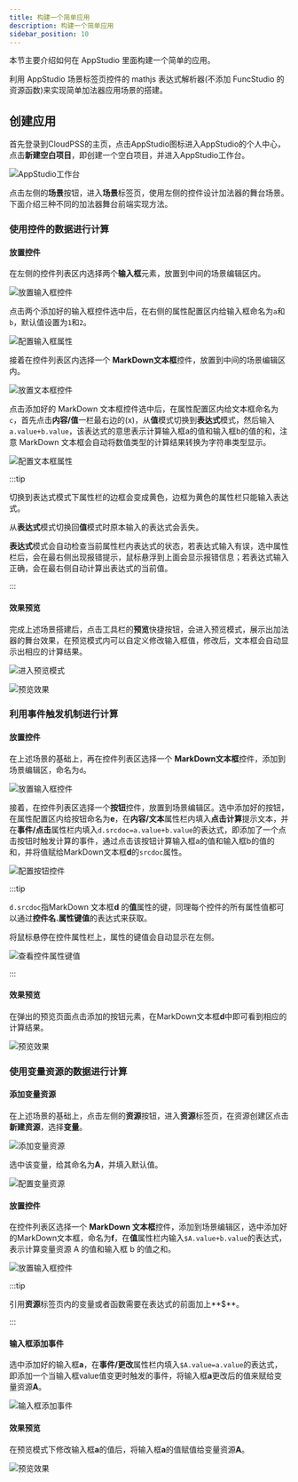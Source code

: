 ```yaml
--- 
title: 构建一个简单应用
description: 构建一个简单应用
sidebar_position: 10
---
```


本节主要介绍如何在 AppStudio 里面构建一个简单的应用。

利用 AppStudio 场景标签页控件的 mathjs 表达式解析器(不添加 FuncStudio 的资源函数)来实现简单加法器应用场景的搭建。

## 创建应用

首先登录到CloudPSS的主页，点击AppStudio图标进入AppStudio的个人中心，点击**新建空白项目**，即创建一个空白项目，并进入AppStudio工作台。

![AppStudio工作台](./AppStudio工作台.png "AppStudio工作台")

点击左侧的**场景**按钮，进入**场景**标签页，使用左侧的控件设计加法器的舞台场景。下面介绍三种不同的加法器舞台前端实现方法。

### 使用控件的数据进行计算

#### 放置控件

在左侧的控件列表区内选择两个**输入框**元素，放置到中间的场景编辑区内。

![放置输入框控件](./放置输入框控件.png "放置输入框控件")

点击两个添加好的输入框控件选中后，在右侧的属性配置区内给输入框命名为`a`和`b`，默认值设置为`1`和`2`。

![配置输入框属性](./配置输入框属性.png "配置输入框属性")

接着在控件列表区内选择一个 **MarkDown文本框**控件，放置到中间的场景编辑区内。

![放置文本框控件](./放置文本框控件.png "放置文本框控件")

点击添加好的 MarkDown 文本框控件选中后，在属性配置区内给文本框命名为`c`，首先点击**内容/值**一栏最右边的(x)，从**值**模式切换到**表达式**模式，然后输入`a.value+b.value`，该表达式的意思表示计算输入框a的值和输入框b的值的和，注意 MarkDown 文本框会自动将数值类型的计算结果转换为字符串类型显示。

![配置文本框属性](./配置文本框属性.png "配置文本框属性")

:::tip

切换到表达式模式下属性栏的边框会变成黄色，边框为黄色的属性栏只能输入表达式。

从**表达式**模式切换回**值**模式时原本输入的表达式会丢失。

**表达式**模式会自动检查当前属性栏内表达式的状态，若表达式输入有误，选中属性栏后，会在最右侧出现报错提示，鼠标悬浮到上面会显示报错信息；若表达式输入正确，会在最右侧自动计算出表达式的当前值。

:::

#### 效果预览

完成上述场景搭建后，点击工具栏的**预览**快捷按钮，会进入预览模式，展示出加法器的舞台效果，在预览模式内可以自定义修改输入框值，修改后，文本框会自动显示出相应的计算结果。

![进入预览模式](./进入预览模式.png "进入预览模式")

![预览效果](./预览效果.png "预览效果")

### 利用事件触发机制进行计算

#### 放置控件

在上述场景的基础上，再在控件列表区选择一个 **MarkDown文本框**控件，添加到场景编辑区，命名为`d`。

![放置输入框控件](./放置输入框控件2.png "放置输入框控件")

接着，在控件列表区选择一个**按钮**控件，放置到场景编辑区。选中添加好的按钮，在属性配置区内给按钮命名为**e**，在**内容/文本**属性栏内填入**点击计算**提示文本，并在**事件/点击**属性栏内填入`d.srcdoc=a.value+b.value`的表达式，即添加了一个点击按钮时触发计算的事件，通过点击该按钮计算输入框a的值和输入框b的值的和，并将值赋给MarkDown文本框**d**的`srcdoc`属性。

![配置按钮控件](./配置按钮控件.png "配置按钮控件")

:::tip

`d.srcdoc`指MarkDown 文本框**d** 的**值**属性的键，同理每个控件的所有属性值都可以通过**控件名.属性键值**的表达式来获取。

将鼠标悬停在控件属性栏上，属性的键值会自动显示在左侧。

![查看控件属性键值](./查看控件属性键值.png "查看控件属性键值")

:::

#### 效果预览

在弹出的预览页面点击添加的按钮元素，在MarkDown文本框**d**中即可看到相应的计算结果。

![预览效果](./预览效果2.png "预览效果")

### 使用变量资源的数据进行计算

#### 添加变量资源

在上述场景的基础上，点击左侧的**资源**按钮，进入**资源**标签页，在资源创建区点击**新建资源**，选择**变量**。

![添加变量资源](./添加变量资源.png "添加变量资源")

选中该变量，给其命名为**A**，并填入默认值。

![配置变量资源](./配置变量资源.png "配置变量资源")

#### 放置控件

在控件列表区选择一个 **MarkDown 文本框**控件，添加到场景编辑区，选中添加好的MarkDown文本框，命名为**f**，在**值**属性栏内输入`$A.value+b.value`的表达式，表示计算变量资源 A 的值和输入框 b 的值之和。

![放置输入框控件](./放置输入框控件3.png "放置输入框控件")

:::tip

引用**资源**标签页内的变量或者函数需要在表达式的前面加上**$**。

:::

#### 输入框添加事件

选中添加好的输入框**a**，在**事件/更改**属性栏内填入`$A.value=a.value`的表达式，即添加一个当输入框value值变更时触发的事件，将输入框**a**更改后的值来赋给变量资源**A**。

![输入框添加事件](./输入框添加事件.png "输入框添加事件")

#### 效果预览

在预览模式下修改输入框**a**的值后，将输入框**a**的值赋值给变量资源**A**。

![预览效果](./预览效果2.png "预览效果")